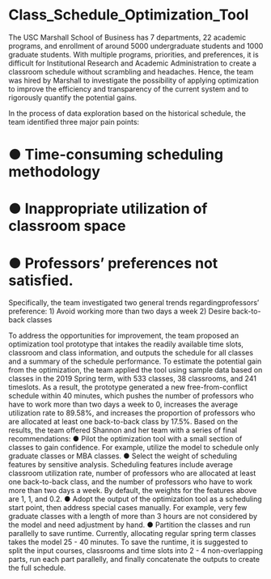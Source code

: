 # Class_Schedule_Optimization_Tool
 
The USC Marshall School of Business has 7 departments, 22 academic programs, and enrollment of around 5000 undergraduate students and 1000 graduate students. With multiple programs, priorities, and preferences, it is difficult for Institutional Research and Academic Administration to create a classroom schedule without scrambling and headaches. Hence, the team was hired by Marshall to investigate the possibility of applying optimization to improve the efficiency and transparency of the current system and to rigorously quantify the potential gains.

In the process of data exploration based on the historical schedule, the team identified three major pain points:
# ● Time-consuming scheduling methodology
# ● Inappropriate utilization of classroom space
# ● Professors’ preferences not satisfied. 
Specifically, the team investigated two general trends regardingprofessors’ preference: 1) Avoid working more than two days a week 2) Desire back-to-back classes

To address the opportunities for improvement, the team proposed an optimization tool prototype that intakes the readily available time slots, classroom and class information, and outputs the schedule for all classes and a summary of the schedule performance. To estimate the potential gain from the optimization, the team applied the tool using sample data based on classes in the 2019 Spring term, with 533 classes, 38 classrooms, and 241 timeslots. As a result, the prototype generated a new free-from-conflict schedule within 40 minutes, which pushes the number of professors who have to work more than two days a week to 0, increases the average utilization rate to 89.58%, and increases the proportion of professors who are allocated at least one back-to-back class by 17.5%.
Based on the results, the team offered Shannon and her team with a series of final recommendations:
● Pilot the optimization tool with a small section of classes to gain confidence. For example, utilize the
model to schedule only graduate classes or MBA classes.
● Select the weight of scheduling features by sensitive analysis. Scheduling features include average
classroom utilization rate, number of professors who are allocated at least one back-to-back class, and the number of professors who have to work more than two days a week. By default, the weights for the features above are 1, 1, and 0.2.
● Adopt the output of the optimization tool as a scheduling start point, then address special cases manually. For example, very few graduate classes with a length of more than 3 hours are not considered by the model and need adjustment by hand.
● Partition the classes and run parallelly to save runtime. Currently, allocating regular spring term classes takes the model 25 - 40 minutes. To save the runtime, it is suggested to split the input courses, classrooms and time slots into 2 - 4 non-overlapping parts, run each part parallelly, and finally concatenate the outputs to create the full schedule.
